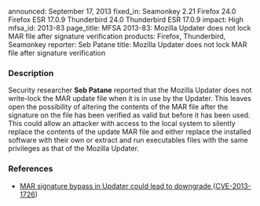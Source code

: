 announced: September 17, 2013
fixed_in: Seamonkey 2.21
          Firefox 24.0
          Firefox ESR 17.0.9
          Thunderbird 24.0
          Thunderbird ESR 17.0.9
impact: High
mfsa_id: 2013-83
page_title: MFSA 2013-83: Mozilla Updater does not lock MAR file after signature verification
products: Firefox, Thunderbird, Seamonkey
reporter: Seb Patane
title: Mozilla Updater does not lock MAR file after signature verification

<h3>Description</h3>

<p>Security researcher <strong>Seb Patane</strong> reported that the Mozilla
Updater does not write-lock the MAR update file when it is in use by the
Updater. This leaves open the possibility of altering the contents of the MAR
file after the signature on the file has been verified as valid but before it
has been used. This could allow an attacker with access to the local system to
silently replace the contents of the update MAR file and either replace the
installed software with their own or extract and run executables files with the
same privileges as that of the Mozilla Updater.
</p>


<h3>References</h3>

<ul>
  <li><a href="https://bugzilla.mozilla.org/show_bug.cgi?id=890853">
       MAR signature bypass in Updater could lead to downgrade </a> (<a href="http://cve.mitre.org/cgi-bin/cvename.cgi?name=CVE-2013-1726" class="ex-ref">CVE-2013-1726</a>)</li>
</ul>



